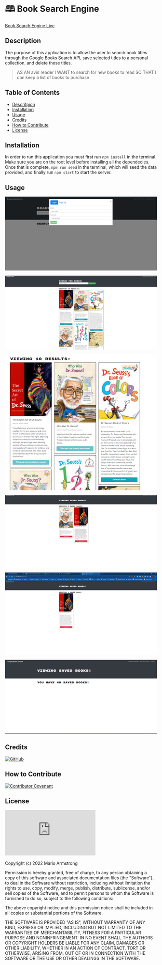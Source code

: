 # 🕮 Book Search Engine

[Book Search Engine Live](https://marioarmstrong.github.io/bookSearchEngine/)

## Description

The purpose of this application is to allow the user to search book titles through the Google Books Search API, save selected titles to a personal collection, and delete those titles.

> AS AN avid reader
> I WANT to search for new books to read
> SO THAT I can keep a list of books to purchase

## Table of Contents

- [Descritpion](#description)
- [Installation](#installation)
- [Usage](#usage)
- [Credits](#credits)
- [How to Contribute](#how-to-contribute)
- [License](#license)

## Installation

In order to run this application you must first run `npm install` in the terminal. Make sure you are on the root level before installing all the dependecies. Once that is complete, `npm run seed` in the terminal, which will seed the data provided, and finally run `npm start` to start the server.

## Usage

![login](./assets/logIn.jpg)

![book search](./assets/bookSearch.jpg)

![saved books](./assets/savedBooks.jpg)

![my books](./assets/myBooks.jpg)

![deleted books](./assets/deletedBook.png)

![no books](./assets/noBooks.jpg)

## Credits

[![GitHub](https://img.shields.io/badge/github-%23121011.svg?style=for-the-badge&logo=github&logoColor=white)](https://github.com/MarioArmstrong)

## How to Contribute

[![Contributor Covenant](https://img.shields.io/badge/Contributor%20Covenant-2.1-4baaaa.svg)](code_of_conduct.md)

## License

[![GitHub license](https://badgen.net/github/license/Naereen/Strapdown.js)](https://github.com/Naereen/StrapDown.js/blob/master/LICENSE)

Copyright (c) 2022 Mario Armstrong

Permission is hereby granted, free of charge, to any person obtaining a copy
of this software and associated documentation files (the "Software"), to deal
in the Software without restriction, including without limitation the rights
to use, copy, modify, merge, publish, distribute, sublicense, and/or sell
copies of the Software, and to permit persons to whom the Software is
furnished to do so, subject to the following conditions:

The above copyright notice and this permission notice shall be included in all
copies or substantial portions of the Software.

THE SOFTWARE IS PROVIDED "AS IS", WITHOUT WARRANTY OF ANY KIND, EXPRESS OR
IMPLIED, INCLUDING BUT NOT LIMITED TO THE WARRANTIES OF MERCHANTABILITY,
FITNESS FOR A PARTICULAR PURPOSE AND NONINFRINGEMENT. IN NO EVENT SHALL THE
AUTHORS OR COPYRIGHT HOLDERS BE LIABLE FOR ANY CLAIM, DAMAGES OR OTHER
LIABILITY, WHETHER IN AN ACTION OF CONTRACT, TORT OR OTHERWISE, ARISING FROM,
OUT OF OR IN CONNECTION WITH THE SOFTWARE OR THE USE OR OTHER DEALINGS IN THE
SOFTWARE.
